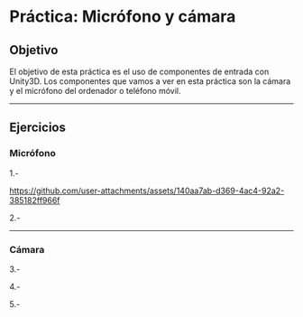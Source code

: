# Práctica: Micrófono y cámara

## Objetivo

El objetivo de esta práctica es el uso de componentes de entrada con Unity3D. Los componentes que vamos a ver en esta práctica son la cámara y el micrófono del ordenador o teléfono móvil.

---

## Ejercicios

### Micrófono

1.- 

https://github.com/user-attachments/assets/140aa7ab-d369-4ac4-92a2-385182ff966f

2.- 

---

### Cámara

3.- 

4.- 

5.- 
